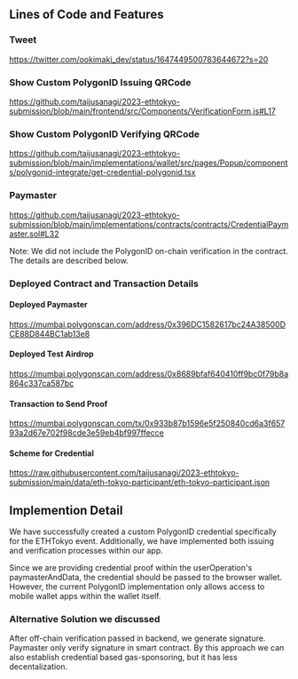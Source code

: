 ## Lines of Code and Features

### Tweet
https://twitter.com/ookimaki_dev/status/1647449500783644672?s=20

### Show Custom PolygonID Issuing QRCode
https://github.com/taijusanagi/2023-ethtokyo-submission/blob/main/frontend/src/Components/VerificationForm.js#L17

### Show Custom PolygonID Verifying QRCode
https://github.com/taijusanagi/2023-ethtokyo-submission/blob/main/implementations/wallet/src/pages/Popup/components/polygonid-integrate/get-credential-polygonid.tsx

### Paymaster
https://github.com/taijusanagi/2023-ethtokyo-submission/blob/main/implementations/contracts/contracts/CredentialPaymaster.sol#L32

Note: We did not include the PolygonID on-chain verification in the contract. The details are described below.

### Deployed Contract and Transaction Details

#### Deployed Paymaster
https://mumbai.polygonscan.com/address/0x396DC1582617bc24A38500DCE88D844BC1ab13e8

#### Deployed Test Airdrop
https://mumbai.polygonscan.com/address/0x8689bfaf640410ff9bc0f79b8a864c337ca587bc

#### Transaction to Send Proof
https://mumbai.polygonscan.com/tx/0x933b87b1596e5f250840cd6a3f65793a2d67e702f98cde3e59eb4bf997ffecce

#### Scheme for Credential
https://raw.githubusercontent.com/taijusanagi/2023-ethtokyo-submission/main/data/eth-tokyo-participant/eth-tokyo-participant.json

## Implemention Detail

We have successfully created a custom PolygonID credential specifically for the ETHTokyo event. Additionally, we have implemented both issuing and verification processes within our app.

Since we are providing credential proof within the userOperation's paymasterAndData, the credential should be passed to the browser wallet. However, the current PolygonID implementation only allows access to mobile wallet apps within the wallet itself.

### Alternative Solution we discussed

After off-chain verification passed in backend, we generate signature. Paymaster only verify signature in smart contract.
By this approach we can also establish credential based gas-sponsoring, but it has less decentalization.
